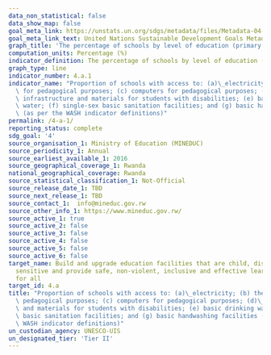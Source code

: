 ```yaml
---
data_non_statistical: false
data_show_map: false
goal_meta_link: https://unstats.un.org/sdgs/metadata/files/Metadata-04-0A-01.pdf
goal_meta_link_text: United Nations Sustainable Development Goals Metadata (pdf 210kB)
graph_title: 'The percentage of schools by level of education (primary education) with access to the given facility or service'
computation_units: Percentage (%)
indicator_definition: The percentage of schools by level of education (primary education) with access to the given facility or service.
graph_type: line
indicator_number: 4.a.1
indicator_name: "Proportion of schools with access to: (a)\_electricity; (b) the Internet\
  \ for pedagogical purposes; (c) computers for pedagogical purposes; (d)\_adapted\
  \ infrastructure and materials for students with disabilities; (e) basic drinking\
  \ water; (f) single-sex basic sanitation facilities; and (g) basic handwashing facilities\
  \ (as per the WASH indicator definitions)"
permalink: /4-a-1/
reporting_status: complete 
sdg_goal: '4'
source_organisation_1: Ministry of Education (MINEDUC)
source_periodicity_1: Annual
source_earliest_available_1: 2016
source_geographical_coverage_1: Rwanda
national_geographical_coverage: Rwanda
source_statistical_classification_1: Not-Official
source_release_date_1: TBD
source_next_release_1: TBD
source_contact_1:  info@mineduc.gov.rw
source_other_info_1: https://www.mineduc.gov.rw/
source_active_1: true
source_active_2: false
source_active_3: false
source_active_4: false
source_active_5: false
source_active_6: false
target_name: Build and upgrade education facilities that are child, disability and gender
  sensitive and provide safe, non-violent, inclusive and effective learning environments
  for all
target_id: 4.a
title: "Proportion of schools with access to: (a)\_electricity; (b) the Internet for\
  \ pedagogical purposes; (c) computers for pedagogical purposes; (d)\_adapted infrastructure\
  \ and materials for students with disabilities; (e) basic drinking water; (f) single-sex\
  \ basic sanitation facilities; and (g) basic handwashing facilities (as per the\
  \ WASH indicator definitions)"
un_custodian_agency: UNESCO-UIS
un_designated_tier: 'Tier II'
---
```

